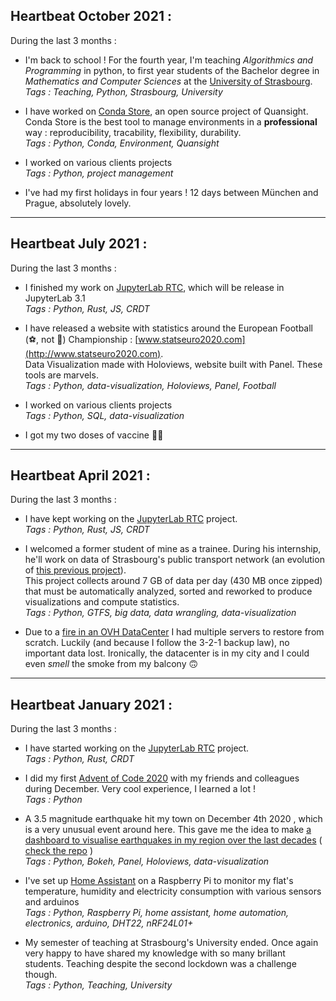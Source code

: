 ## Heartbeat October 2021 :

During the last 3 months : 

- I'm back to school ! For the fourth year, I'm teaching _Algorithmics and Programming_ in python, to first year students of the Bachelor degree in _Mathematics and Computer Sciences_ at the [University of Strasbourg](https://www.unistra.fr/).  
_Tags : Teaching, Python, Strasbourg, University_


- I have worked on [Conda Store](https://github.com/Quansight/conda-store), an open source project of Quansight. Conda Store is the best tool to manage environments  in a **professional** way : reproducibility, tracability, flexibility, durability.  
_Tags : Python, Conda, Environment, Quansight_

- I worked on various clients projects   
_Tags : Python, project management_

- I've had my first holidays in four years ! 12 days between München and Prague, absolutely lovely.

----


## Heartbeat July 2021 :

During the last 3 months : 
- I finished my work on [JupyterLab RTC](https://github.com/jupyterlab/rtc), which will be release in JupyterLab 3.1  
_Tags : Python, Rust, JS, CRDT_

- I have released a website with statistics around the European Football (⚽️, not 🏈) Championship : [www.statseuro2020.com](http://www.statseuro2020.com).  
Data Visualization made with Holoviews, website built with Panel. These tools are marvels.  
_Tags : Python, data-visualization, Holoviews, Panel, Football_

- I worked on various clients projects   
_Tags : Python, SQL, data-visualization_

- I got my two doses of vaccine 💉💪 

----

## Heartbeat April 2021 :

During the last 3 months : 
- I have kept working on the [JupyterLab RTC](https://github.com/jupyterlab/rtc) project.  
_Tags : Python, Rust, JS, CRDT_

- I welcomed a former student of mine as a trainee. During his internship, he'll work on data of Strasbourg's public transport network (an evolution of [this previous project](http://ioapps.io/lab/cts)).  
This project collects around 7 GB of data per day (430 MB once zipped) that must be automatically analyzed, sorted and reworked to produce visualizations and compute statistics.  
_Tags : Python, GTFS, big data, data wrangling, data-visualization_

- Due to a [fire in an OVH DataCenter](https://www.reuters.com/article/us-france-ovh-fire-idUSKBN2B20NU) I had multiple servers to restore from scratch. Luckily (and because I follow the 3-2-1 backup law), no important data lost. Ironically, the datacenter is in my city and I could even _smell_ the smoke from my balcony 🙃

----

## Heartbeat January 2021 :

During the last 3 months : 

- I have started working on the [JupyterLab RTC](https://github.com/jupyterlab/rtc) project.  
_Tags : Python, Rust, CRDT_

- I did my first [Advent of Code 2020](https://adventofcode.com/) with my friends and colleagues during December. Very cool experience, I learned a lot !  
_Tags : Python_
 
- A 3.5 magnitude earthquake hit my town on December 4th 2020 , which is a very unusual event around here. This gave me the idea to make [a dashboard to visualise earthquakes in my region over the last decades](http://seismes.ioapps.io) ( [check the repo](https://github.com/pierrotsmnrd/earthquakes_strasbourg) )  
_Tags : Python, Bokeh, Panel, Holoviews, data-visualization_

- I've set up [Home Assistant](https://www.home-assistant.io/) on a Raspberry Pi to  monitor my flat's temperature, humidity and electricity consumption with various sensors and arduinos  
_Tags : Python, Raspberry Pi, home assistant, home automation, electronics, arduino, DHT22, nRF24L01+_

- My semester of teaching at Strasbourg's University ended. Once again very happy to have shared my knowledge with so many brillant students. Teaching despite the second lockdown was a challenge though.  
_Tags : Python, Teaching, University_



